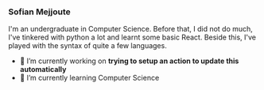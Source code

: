 ### Sofian Mejjoute
I'm an undergraduate in Computer Science. Before that, I did not do much, I've tinkered with python a lot and learnt some basic React. Beside this, I've played with the syntax of quite a few languages.

- 🔭 I’m currently working on **trying to setup an action to update this automatically**
- 🌱 I’m currently learning Computer Science
